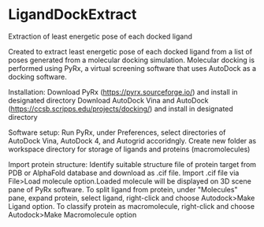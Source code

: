 # LigandDockExtract
Extraction of least energetic pose of each docked ligand 

Created to extract least energetic pose of each docked ligand from a list of poses generated from a molecular docking simulation. 
Molecular docking is performed using PyRx, a virtual screening software that uses AutoDock as a docking software. 

Installation: 
Download PyRx (https://pyrx.sourceforge.io/) and install in designated directory
Download AutoDock Vina and AutoDock (https://ccsb.scripps.edu/projects/docking/) and install in designated directory

Software setup:
Run PyRx, under Preferences, select directories of AutoDock Vina, AutoDock 4, and Autogrid accoridngly. Create new folder as workspace directory for storage of ligands and proteins (macromolecules)

Import protein structure:
Identify suitable structure file of protein target from PDB or AlphaFold database and download as .cif file.
Import .cif file via File>Load molecule option.Loaded molecule will be displayed on 3D scene pane of PyRx software.
To split ligand from protein, under "Molecules" pane, expand protein, select ligand, right-click and choose Autodock>Make Ligand option. 
To classify protein as macromolecule, right-click and choose Autodock>Make Macromolecule option

